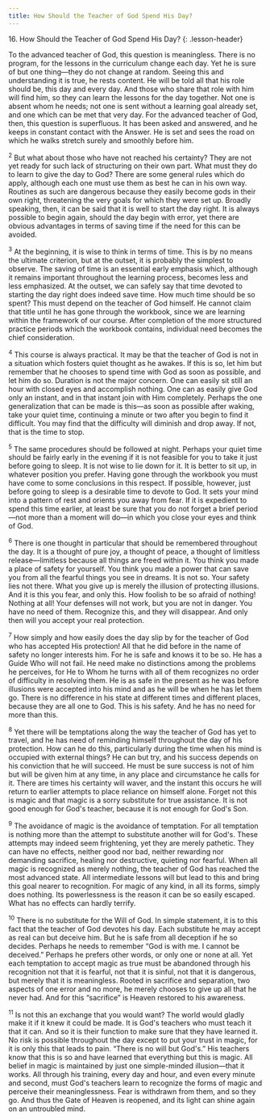 ```yaml
---
title: How Should the Teacher of God Spend His Day?
---
```


16\. How Should the Teacher of God Spend His Day?
{: .lesson-header}

To the advanced teacher of God, this question is meaningless. There is
no program, for the lessons in the curriculum change each day. Yet he is
sure of but one thing—they do not change at random. Seeing this and
understanding it is true, he rests content. He will be told all that his
role should be, this day and every day. And those who share that role
with him will find him, so they can learn the lessons for the day
together. Not one is absent whom he needs; not one is sent without a
learning goal already set, and one which can be met that very day. For
the advanced teacher of God, then, this question is superfluous. It has
been asked and answered, and he keeps in constant contact with the
Answer. He is set and sees the road on which he walks stretch surely and
smoothly before him.

<sup>2</sup> But what about those who have not reached his certainty?
They are not yet ready for such lack of structuring on their own part.
What must they do to learn to give the day to God? There are some
general rules which do apply, although each one must use them as best he
can in his own way. Routines as such are dangerous because they easily
become gods in their own right, threatening the very goals for which
they were set up. Broadly speaking, then, it can be said that it is well
to start the day right. It is always possible to begin again, should the
day begin with error, yet there are obvious advantages in terms of
saving time if the need for this can be avoided.

<sup>3</sup> At the beginning, it is wise to think in terms of time.
This is by no means the ultimate criterion, but at the outset, it is
probably the simplest to observe. The saving of time is an essential
early emphasis which, although it remains important throughout the
learning process, becomes less and less emphasized. At the outset, we
can safely say that time devoted to starting the day right does indeed
save time. How much time should be so spent? This must depend on the
teacher of God himself. He cannot claim that title until he has gone
through the workbook, since we are learning within the framework of our
course. After completion of the more structured practice periods which
the workbook contains, individual need becomes the chief consideration.

<sup>4</sup> This course is always practical. It may be that the teacher
of God is not in a situation which fosters quiet thought as he awakes.
If this is so, let him but remember that he chooses to spend time with
God as soon as possible, and let him do so. Duration is not the major
concern. One can easily sit still an hour with closed eyes and
accomplish nothing. One can as easily give God only an instant, and in
that instant join with Him completely. Perhaps the one generalization
that can be made is this—as soon as possible after waking, take your
quiet time, continuing a minute or two after you begin to find it
difficult. You may find that the difficulty will diminish and drop away.
If not, that is the time to stop.

<sup>5</sup> The same procedures should be followed at night. Perhaps
your quiet time should be fairly early in the evening if it is not
feasible for you to take it just before going to sleep. It is not wise
to lie down for it. It is better to sit up, in whatever position you
prefer. Having gone through the workbook you must have come to some
conclusions in this respect. If possible, however, just before going to
sleep is a desirable time to devote to God. It sets your mind into a
pattern of rest and orients you away from fear. If it is expedient to
spend this time earlier, at least be sure that you do not forget a brief
period—not more than a moment will do—in which you close your eyes and
think of God.

<sup>6</sup> There is one thought in particular that should be
remembered throughout the day. It is a thought of pure joy, a thought of
peace, a thought of limitless release—limitless because all things are
freed within it. You think you made a place of safety for yourself. You
think you made a power that can save you from all the fearful things you
see in dreams. It is not so. Your safety lies not there. What you give
up is merely the illusion of protecting illusions. And it is this you
fear, and only this. How foolish to be so afraid of nothing! Nothing at
all! Your defenses will not work, but you are not in danger. You have no
need of them. Recognize this, and they will disappear. And only then
will you accept your real protection.

<sup>7</sup> How simply and how easily does the day slip by for the
teacher of God who has accepted His protection! All that he did before
in the name of safety no longer interests him. For he is safe and knows
it to be so. He has a Guide Who will not fail. He need make no
distinctions among the problems he perceives, for He to Whom he turns
with all of them recognizes no order of difficulty in resolving them. He
is as safe in the present as he was before illusions were accepted into
his mind and as he will be when he has let them go. There is no
difference in his state at different times and different places, because
they are all one to God. This is his safety. And he has no need for more
than this.

<sup>8</sup> Yet there will be temptations along the way the teacher of
God has yet to travel, and he has need of reminding himself throughout
the day of his protection. How can he do this, particularly during the
time when his mind is occupied with external things? He can but try, and
his success depends on his conviction that he will succeed. He must be
sure success is not of him but will be given him at any time, in any
place and circumstance he calls for it. There are times his certainty
will waver, and the instant this occurs he will return to earlier
attempts to place reliance on himself alone. Forget not this is magic
and that magic is a sorry substitute for true assistance. It is not good
enough for God's teacher, because it is not enough for God's Son.

<sup>9</sup> The avoidance of magic is the avoidance of temptation. For
all temptation is nothing more than the attempt to substitute another
will for God's. These attempts may indeed seem frightening, yet they are
merely pathetic. They can have no effects, neither good nor bad, neither
rewarding nor demanding sacrifice, healing nor destructive, quieting nor
fearful. When all magic is recognized as merely nothing, the teacher of
God has reached the most advanced state. All intermediate lessons will
but lead to this and bring this goal nearer to recognition. For magic of
any kind, in all its forms, simply does nothing. Its powerlessness is
the reason it can be so easily escaped. What has no effects can hardly
terrify.

<sup>10</sup> There is no substitute for the Will of God. In simple
statement, it is to this fact that the teacher of God devotes his day.
Each substitute he may accept as real can but deceive him. But he is
safe from all deception if he so decides. Perhaps he needs to remember
“God is with me. I cannot be deceived.” Perhaps he prefers other words,
or only one or none at all. Yet each temptation to accept magic as true
must be abandoned through his recognition not that it is fearful, not
that it is sinful, not that it is dangerous, but merely that it is
meaningless. Rooted in sacrifice and separation, two aspects of one
error and no more, he merely chooses to give up all that he never had.
And for this “sacrifice” is Heaven restored to his awareness.

<sup>11</sup> Is not this an exchange that you would want? The world
would gladly make it if it knew it could be made. It is God's teachers
who must teach it that it can. And so it is their function to make sure
that they have learned it. No risk is possible throughout the day except
to put your trust in magic, for it is only this that leads to pain.
“There is no will but God's.” His teachers know that this is so and have
learned that everything but this is magic. All belief in magic is
maintained by just one simple-minded illusion—that it works. All through
his training, every day and hour, and even every minute and second, must
God's teachers learn to recognize the forms of magic and perceive their
meaninglessness. Fear is withdrawn from them, and so they go. And thus
the Gate of Heaven is reopened, and its light can shine again on an
untroubled mind.

